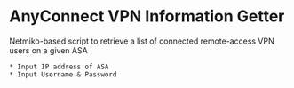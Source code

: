# AnyConnect VPN Information Getter

Netmiko-based script to retrieve a list of connected remote-access VPN users on a given ASA
```
* Input IP address of ASA
* Input Username & Password

